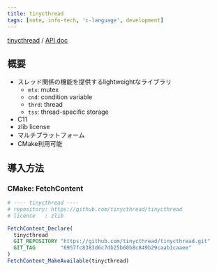 ```yaml
---
title: tinycthread
tags: [note, info-tech, 'c-language', development]
---
```


[tinycthread](https://tinycthread.github.io) / [API doc](https://tinycthread.github.io/doc/tinycthread_8h.html)

## 概要
- スレッド関係の機能を提供するlightweightなライブラリ
	- `mtx`: mutex
	- `cnd`: condition variable
	- `thrd`: thread
	- `tss`: thread-specific storage
- C11
- zlib license
- マルチプラットフォーム
- CMake利用可能

## 導入方法
### CMake: FetchContent
```cmake
# ---- tinycthread ----
# repository: https://github.com/tinycthread/tinycthread
# license   : zlib

FetchContent_Declare(
  tinycthread
  GIT_REPOSITORY "https://github.com/tinycthread/tinycthread.git"
  GIT_TAG        "6957fc8383d6c7db25b60b8c849b29caab1caaee"
)
FetchContent_MakeAvailable(tinycthread)
```